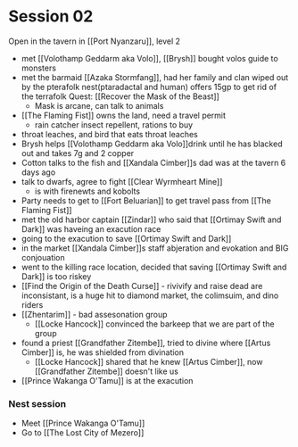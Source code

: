 # Session 02
Open in the tavern in [[Port Nyanzaru]], level 2
- met [[Volothamp Geddarm aka Volo]], [[Brysh]] bought volos guide to monsters
- met the barmaid [[Azaka Stormfang]], had her family and clan wiped out by the pterafolk nest(ptaradactal and human) offers 15gp to get rid of the terrafolk Quest: [[Recover the Mask of the Beast]]
	- Mask is arcane, can talk to animals
- [[The Flaming Fist]] owns the land, need a travel permit
	- rain catcher insect repellent, rations to buy
- throat leaches, and bird that eats throat leaches
- Brysh helps [[Volothamp Geddarm aka Volo]]drink until he has blacked out and takes 7g and 2 copper
- Cotton talks to the fish and [[Xandala Cimber]]s dad was at the tavern 6 days ago
- talk to dwarfs, agree to fight [[Clear Wyrmheart Mine]]
	- is with firenewts and kobolts
- Party needs to get to [[Fort Beluarian]] to get travel pass from [[The Flaming Fist]]
- met the old harbor captain [[Zindar]] who said that [[Ortimay Swift and Dark]] was haveing an exacution race
- going to the exacution to save [[Ortimay Swift and Dark]]
- in the market [[Xandala Cimber]]s staff abjeration and evokation and BIG conjouation
- went to the killing race location, decided that saving [[Ortimay Swift and Dark]] is too riskey
- [[Find the Origin of the Death Curse]] - rivivify and raise dead are inconsistant, is a huge hit to diamond market, the colimsuim, and dino riders
- [[Zhentarim]] - bad assesonation group 
	- [[Locke Hancock]] convinced the barkeep that we are part of the group
- found a priest [[Grandfather Zitembe]], tried to divine where [[Artus Cimber]] is, he was shielded from divination
	- [[Locke Hancock]] shared that he knew [[Artus Cimber]], now [[Grandfather Zitembe]] doesn't like us
- [[Prince Wakanga O'Tamu]] is at the exacution

### Nest session
- Meet [[Prince Wakanga O'Tamu]]
- Go to [[The Lost City of Mezero]]